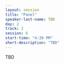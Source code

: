```yaml
---
layout: session
title: "Panel"
speaker-last-name: TBD
day: 2
track: 2
session: 6
start-time: "4:20 PM"
short-description: "TBD"
---
```


TBD